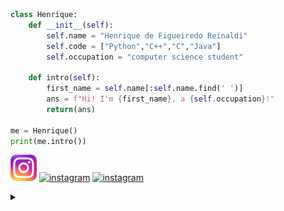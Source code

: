 ```python
class Henrique:
    def __init__(self):
        self.name = "Henrique de Figueiredo Reinaldi"
        self.code = ["Python","C++","C","Java"] 
        self.occupation = "computer science student"
        
    def intro(self):
        first_name = self.name[:self.name.find(' ')]
        ans = f"Hi! I'm {first_name}, a {self.occupation}!"
        return(ans)
    
me = Henrique()
print(me.intro())
```
<div>
<p><a target="_blank" href="https://www.instagram.com/henrique_reinaldi" style="display: inline-block;"><img src="https://raw.githubusercontent.com/wle8300/instagram-logo/874dffb6fe7e064ae524959b47dae15d6ffcf224/logo.svg" alt="instagram" width="42" height="42" /></a> <a target="_blank" href="https://discord.com/users/345917375519916034" style="display: inline-block;"><img src="https://cdn.svgporn.com/logos/discord-icon.svg" alt="instagram" width="42" height="42" /></a> <a target="_blank" href="https://www.linkedin.com/in/henrique-reinaldi-4aa720364/" style="display: inline-block;"><img src="https://cdn.svgporn.com/logos/linkedin-icon.svg" alt="instagram" width="42" height="42" /></a>
</div>

<details>
<summary></summary>
<h2></h2>
<div align="center"><img alaing=center alt="nao sabia que so podia gif ate 10mb slk" src="https://github.com/user-attachments/assets/0d25b710-07ee-42ab-9fb7-70406f0b1883"/></div>
</details>
